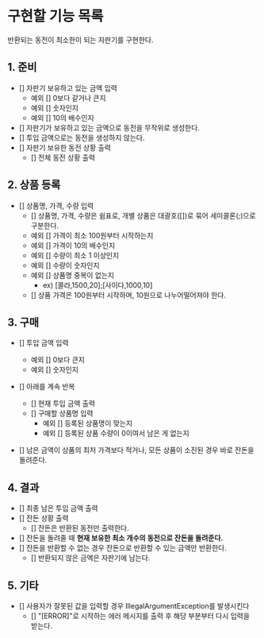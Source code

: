 # 구현할 기능 목록

반환되는 동전이 최소한이 되는 자판기를 구현한다.

## 1. 준비

- [] 자판기 보유하고 있는 금액 입력
  - 예외 [] 0보다 같거나 큰지
  - 예외 [] 숫자인지
  - 예외 [] 10의 배수인지
- [] 자판기가 보유하고 있는 금액으로 동전을 무작위로 생성한다.
- [] 투입 금액으로는 동전을 생성하지 않는다.
- [] 자판기 보유한 동전 상황 출력
  - [] 전체 동전 상황 출력

## 2. 상품 등록

- [] 상품명, 가격, 수량 입력
  - [] 상품명, 가격, 수량은 쉼표로, 개별 상품은 대괄호([])로 묶어 세미콜론(;)으로 구분한다.
  - 예외 [] 가격이 최소 100원부터 시작하는지
  - 예외 [] 가격이 10의 배수인지
  - 예외 [] 수량이 최소 1 이상인지
  - 예외 [] 수량이 숫자인지
  - 예외 [] 상품명 중복이 없는지
    - ex) [콜라,1500,20];[사이다,1000,10]
  - [] 상품 가격은 100원부터 시작하며, 10원으로 나누어떨어져야 한다.

## 3. 구매

- [] 투입 금액 입력
  - 예외 [] 0보다 큰지
  - 예외 [] 숫자인지

- [] 아래를 계속 반복
  - [] 현재 투입 금액 출력
  - [] 구매할 상품명 입력
    - 예외 [] 등록된 상품명이 맞는지
    - 예외 [] 등록된 상품 수량이 0이여서 남은 게 없는지

- [] 남은 금액이 상품의 최저 가격보다 적거나, 모든 상품이 소진된 경우 바로 잔돈을 돌려준다.

## 4. 결과

- [] 최종 남은 투입 금액 출력
- [] 잔돈 상황 출력
  - [] 잔돈은 반환된 동전만 출력한다.
- [] 잔돈을 돌려줄 때 **현재 보유한 최소 개수의 동전으로 잔돈을 돌려준다.**
- [] 잔돈을 반환할 수 없는 경우 잔돈으로 반환할 수 있는 금액만 반환한다.
  - [] 반환되지 않은 금액은 자판기에 남는다.


## 5. 기타

- [] 사용자가 잘못된 값을 입력할 경우 IllegalArgumentException를 발생시킨다
  - [] "[ERROR]"로 시작하는 에러 메시지를 출력 후 해당 부분부터 다시 입력을 받는다.
